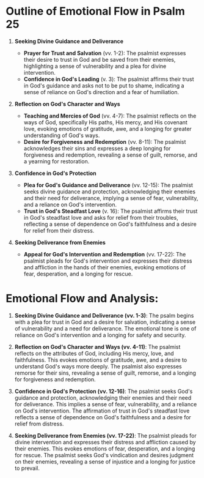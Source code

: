 # Outline of Emotional Flow in Psalm 25

1. **Seeking Divine Guidance and Deliverance**
   - **Prayer for Trust and Salvation** (vv. 1-2): The psalmist expresses their desire to trust in God and be saved from their enemies, highlighting a sense of vulnerability and a plea for divine intervention.
   - **Confidence in God's Leading** (v. 3): The psalmist affirms their trust in God's guidance and asks not to be put to shame, indicating a sense of reliance on God's direction and a fear of humiliation.

2. **Reflection on God's Character and Ways**
   - **Teaching and Mercies of God** (vv. 4-7): The psalmist reflects on the ways of God, specifically His paths, His mercy, and His covenant love, evoking emotions of gratitude, awe, and a longing for greater understanding of God's ways.
   - **Desire for Forgiveness and Redemption** (vv. 8-11): The psalmist acknowledges their sins and expresses a deep longing for forgiveness and redemption, revealing a sense of guilt, remorse, and a yearning for restoration.

3. **Confidence in God's Protection**
   - **Plea for God's Guidance and Deliverance** (vv. 12-15): The psalmist seeks divine guidance and protection, acknowledging their enemies and their need for deliverance, implying a sense of fear, vulnerability, and a reliance on God's intervention.
   - **Trust in God's Steadfast Love** (v. 16): The psalmist affirms their trust in God's steadfast love and asks for relief from their troubles, reflecting a sense of dependence on God's faithfulness and a desire for relief from their distress.

4. **Seeking Deliverance from Enemies**
   - **Appeal for God's Intervention and Redemption** (vv. 17-22): The psalmist pleads for God's intervention and expresses their distress and affliction in the hands of their enemies, evoking emotions of fear, desperation, and a longing for rescue.

# Emotional Flow and Analysis:

1. **Seeking Divine Guidance and Deliverance (vv. 1-3)**: The psalm begins with a plea for trust in God and a desire for salvation, indicating a sense of vulnerability and a need for deliverance. The emotional tone is one of reliance on God's intervention and a longing for safety and security.

2. **Reflection on God's Character and Ways (vv. 4-11)**: The psalmist reflects on the attributes of God, including His mercy, love, and faithfulness. This evokes emotions of gratitude, awe, and a desire to understand God's ways more deeply. The psalmist also expresses remorse for their sins, revealing a sense of guilt, remorse, and a longing for forgiveness and redemption.

3. **Confidence in God's Protection (vv. 12-16)**: The psalmist seeks God's guidance and protection, acknowledging their enemies and their need for deliverance. This implies a sense of fear, vulnerability, and a reliance on God's intervention. The affirmation of trust in God's steadfast love reflects a sense of dependence on God's faithfulness and a desire for relief from distress.

4. **Seeking Deliverance from Enemies (vv. 17-22)**: The psalmist pleads for divine intervention and expresses their distress and affliction caused by their enemies. This evokes emotions of fear, desperation, and a longing for rescue. The psalmist seeks God's vindication and desires judgment on their enemies, revealing a sense of injustice and a longing for justice to prevail.